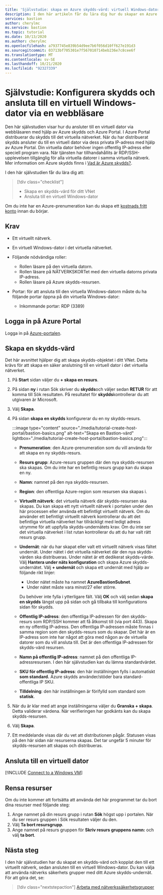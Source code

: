 ```yaml
---
title: 'Självstudie: skapa en Azure skydds-värd: virtuell Windows-dator: Portal'
description: I den här artikeln får du lära dig hur du skapar en Azure skydds-värd och ansluter till en virtuell Windows-dator.
services: bastion
author: cherylmc
ms.service: bastion
ms.topic: tutorial
ms.date: 10/13/2020
ms.author: cherylmc
ms.openlocfilehash: a7937745e839b54d9ee7b6f056d10ff627e191d3
ms.sourcegitcommit: 03713bf705301e7f567010714beb236e7c8cee6f
ms.translationtype: MT
ms.contentlocale: sv-SE
ms.lasthandoff: 10/21/2020
ms.locfileid: "92327339"
---
```

# <a name="tutorial-configure-bastion-and-connect-to-a-windows-vm-through-a-browser"></a>Självstudie: Konfigurera skydds och ansluta till en virtuell Windows-dator via en webbläsare

Den här självstudien visar hur du ansluter till en virtuell dator via webbläsaren med hjälp av Azure skydds och Azure Portal. I Azure Portal distribuerar du skydds till det virtuella nätverket. När du har distribuerat skydds ansluter du till en virtuell dator via dess privata IP-adress med hjälp av Azure Portal. Din virtuella dator behöver ingen offentlig IP-adress eller speciell program vara. När tjänsten har tillhandahållits är RDP/SSH-upplevelsen tillgänglig för alla virtuella datorer i samma virtuella nätverk. Mer information om Azure skydds finns i [Vad är Azure skydds?](bastion-overview.md).

I den här självstudien får du lära dig att:

> [!div class="checklist"]
> * Skapa en skydds-värd för ditt VNet
> * Ansluta till en virtuell Windows-dator

Om du inte har en Azure-prenumeration kan du skapa ett [kostnads fritt konto](https://azure.microsoft.com/free/?WT.mc_id=A261C142F) innan du börjar.

## <a name="prerequisites"></a>Krav

* Ett virtuellt nätverk.
* En virtuell Windows-dator i det virtuella nätverket.
* Följande nödvändiga roller:
  * Rollen läsare på den virtuella datorn.
  * Rollen läsare på NÄTVERKSKORTet med den virtuella datorns privata IP-adress.
  * Rollen läsare på Azure skydds-resursen.

* Portar: för att ansluta till den virtuella Windows-datorn måste du ha följande portar öppna på din virtuella Windows-dator:
  * Inkommande portar: RDP (3389)

## <a name="sign-in-to-the-azure-portal"></a>Logga in på Azure Portal

Logga in på [Azure-portalen](https://portal.azure.com).

## <a name="create-a-bastion-host"></a><a name="createhost"></a>Skapa en skydds-värd

Det här avsnittet hjälper dig att skapa skydds-objektet i ditt VNet. Detta krävs för att skapa en säker anslutning till en virtuell dator i det virtuella nätverket.

1. På **Start** sidan väljer du **+ skapa en resurs**.
1. På sidan **ny** i rutan Sök skriver du **skydds**och väljer sedan **RETUR** för att komma till Sök resultaten. På resultatet för **skydds**kontrollerar du att utgivaren är Microsoft.
1. Välj **Skapa**.
1. På sidan **skapa en skydds** konfigurerar du en ny skydds-resurs.

   :::image type="content" source="./media/tutorial-create-host-portal/bastion-basics.png" alt-text="Skapa en Bastion-värd" lightbox="./media/tutorial-create-host-portal/bastion-basics.png":::

    * **Prenumeration**: den Azure-prenumeration som du vill använda för att skapa en ny skydds-resurs.
    * **Resurs grupp**: Azure-resurs gruppen där den nya skydds-resursen ska skapas. Om du inte har en befintlig resurs grupp kan du skapa en ny.
    * **Namn**: namnet på den nya skydds-resursen.
    * **Region**: den offentliga Azure-region som resursen ska skapas i.
    * **Virtuellt nätverk**: det virtuella nätverk där skydds-resursen ska skapas. Du kan skapa ett nytt virtuellt nätverk i portalen under den här processen eller använda ett befintligt virtuellt nätverk. Om du använder ett befintligt virtuellt nätverk kontrollerar du att det befintliga virtuella nätverket har tillräckligt med ledigt adress utrymme för att uppfylla skydds-undernätets krav. Om du inte ser det virtuella nätverket i list rutan kontrollerar du att du har valt rätt resurs grupp.
    * **Undernät**: när du har skapat eller valt ett virtuellt nätverk visas fältet undernät. Under nätet i det virtuella nätverket där den nya skydds-värden ska distribueras. Under nätet är ett dedikerat skydds-värde. Välj **Hantera under näts konfiguration** och skapa Azure skydds-undernätet. Välj **+ undernät** och skapa ett undernät med hjälp av följande rikt linjer:

         * Under nätet måste ha namnet **AzureBastionSubnet**.
         * Under nätet måste vara minst/27 eller större.

      Du behöver inte fylla i ytterligare fält. Välj **OK** och välj sedan **skapa en skydds** längst upp på sidan och gå tillbaka till konfigurations sidan för skydds.
    * **Offentlig IP-adress**: den offentliga IP-adressen för den skydds-resurs som RDP/SSH kommer att få åtkomst till (via port 443). Skapa en ny offentlig IP-adress. Den offentliga IP-adressen måste finnas i samma region som den skydds-resurs som du skapar. Det här är en IP-adress som inte har något att göra med någon av de virtuella datorer som du vill ansluta till. Det är den offentliga IP-adressen för skydds-värd resursen.
    * **Namn på offentlig IP-adress**: namnet på den offentliga IP-adressresursen. I den här självstudien kan du lämna standardvärdet.
    * **SKU för offentlig IP-adress**: den här inställningen fylls i automatiskt **som standard.** Azure skydds använder/stöder bara standard-offentliga IP SKU.
    * **Tilldelning**: den här inställningen är förifylld som standard som **statisk**.

1. När du är klar med att ange inställningarna väljer du **Granska + skapa**. Detta validerar värdena. När verifieringen har godkänts kan du skapa skydds-resursen.
1. Välj **Skapa**.
1. Ett meddelande visas där du vet att distributionen pågår. Statusen visas på den här sidan när resurserna skapas. Det tar ungefär 5 minuter för skydds-resursen att skapas och distribueras.

## <a name="connect-to-a-vm"></a>Ansluta till en virtuell dator

[!INCLUDE [Connect to a Windows VM](../../includes/bastion-vm-rdp.md)]

## <a name="clean-up-resources"></a>Rensa resurser

Om du inte kommer att fortsätta att använda det här programmet tar du bort dina resurser med följande steg:

1. Ange namnet på din resurs grupp i rutan **Sök** högst upp i portalen. När du ser resurs gruppen i Sök resultaten väljer du den.
1. Välj **Ta bort resursgrupp**.
1. Ange namnet på resurs gruppen för **Skriv resurs gruppens namn:** och välj **ta bort**.

## <a name="next-steps"></a>Nästa steg

I den här självstudien har du skapat en skydds-värd och kopplat den till ett virtuellt nätverk, sedan ansluten till en virtuell Windows-dator. Du kan välja att använda nätverks säkerhets grupper med ditt Azure skydds-undernät. För att göra det, se:

> [!div class="nextstepaction"]
> [Arbeta med nätverkssäkerhetsgrupper](bastion-nsg.md)
